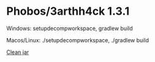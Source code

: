 # Phobos/3arthh4ck 1.3.1

Windows: setupdecompworkspace, gradlew build

Macos/Linux: ./setupdecompworkspace, ./gradlew build

[Clean jar](https://github.com/Gopro336/clean-3arthh4ck-1.3.1/releases/tag/clean)
